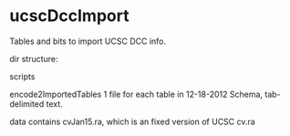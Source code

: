 ucscDccImport
=============

Tables and bits to import UCSC DCC info.

dir structure:

scripts

encode2ImportedTables
  1 file for each table in 12-18-2012 Schema, tab-delimited text.

data
  contains cvJan15.ra, which is an fixed version of UCSC cv.ra
